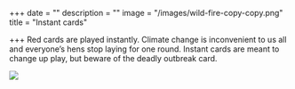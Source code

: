 +++
date = ""
description = ""
image = "/images/wild-fire-copy-copy.png"
title = "Instant cards"

+++
Red cards are played instantly. Climate change is inconvenient to us all and everyone’s hens stop laying for one round. Instant cards are meant to change up play, but beware of the deadly outbreak card.

![](/images/outbreak-copy-copy.png)
